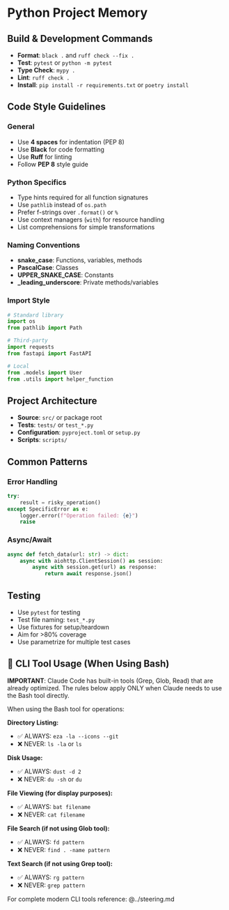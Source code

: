 # Python Project Memory

## Build & Development Commands

- **Format**: `black .` and `ruff check --fix .`
- **Test**: `pytest` or `python -m pytest`
- **Type Check**: `mypy .`
- **Lint**: `ruff check .`
- **Install**: `pip install -r requirements.txt` or `poetry install`

## Code Style Guidelines

### General
- Use **4 spaces** for indentation (PEP 8)
- Use **Black** for code formatting
- Use **Ruff** for linting
- Follow **PEP 8** style guide

### Python Specifics
- Type hints required for all function signatures
- Use `pathlib` instead of `os.path`
- Prefer f-strings over `.format()` or `%`
- Use context managers (`with`) for resource handling
- List comprehensions for simple transformations

### Naming Conventions
- **snake_case**: Functions, variables, methods
- **PascalCase**: Classes
- **UPPER_SNAKE_CASE**: Constants
- **_leading_underscore**: Private methods/variables

### Import Style
```python
# Standard library
import os
from pathlib import Path

# Third-party
import requests
from fastapi import FastAPI

# Local
from .models import User
from .utils import helper_function
```

## Project Architecture

- **Source**: `src/` or package root
- **Tests**: `tests/` or `test_*.py`
- **Configuration**: `pyproject.toml` or `setup.py`
- **Scripts**: `scripts/`

## Common Patterns

### Error Handling
```python
try:
    result = risky_operation()
except SpecificError as e:
    logger.error(f"Operation failed: {e}")
    raise
```

### Async/Await
```python
async def fetch_data(url: str) -> dict:
    async with aiohttp.ClientSession() as session:
        async with session.get(url) as response:
            return await response.json()
```

## Testing

- Use `pytest` for testing
- Test file naming: `test_*.py`
- Use fixtures for setup/teardown
- Aim for >80% coverage
- Use parametrize for multiple test cases

## 🚫 CLI Tool Usage (When Using Bash)

**IMPORTANT**: Claude Code has built-in tools (Grep, Glob, Read) that are already optimized.
The rules below apply ONLY when Claude needs to use the Bash tool directly.

When using the Bash tool for operations:

**Directory Listing:**
- ✅ ALWAYS: `eza -la --icons --git`
- ❌ NEVER: `ls -la` or `ls`

**Disk Usage:**
- ✅ ALWAYS: `dust -d 2`
- ❌ NEVER: `du -sh` or `du`

**File Viewing (for display purposes):**
- ✅ ALWAYS: `bat filename`
- ❌ NEVER: `cat filename`

**File Search (if not using Glob tool):**
- ✅ ALWAYS: `fd pattern`
- ❌ NEVER: `find . -name pattern`

**Text Search (if not using Grep tool):**
- ✅ ALWAYS: `rg pattern`
- ❌ NEVER: `grep pattern`

For complete modern CLI tools reference: @../steering.md
